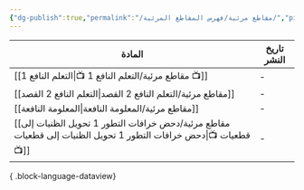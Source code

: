 ```yaml
---
{"dg-publish":true,"permalink":"/مقاطع مرئية/فهرس المقاطع المرئية/","pinned":true,"noteIcon":"✨"}
---
```


| المادة                                                                                                              | تاريخ النشر |
| ------------------------------------------------------------------------------------------------------------------- | ----------- |
| [[مقاطع مرئية/التعلم النافع 1 📺\|التعلم النافع 1 📺]]                                                           | \-          |
| [[مقاطع مرئية/التعلم النافع 2 القصد\|التعلم النافع 2 القصد]]                                                     | \-          |
| [[مقاطع مرئية/المعلومة النافعة\|المعلومة النافعة]]                                                               | \-          |
| [[مقاطع مرئية/دحض خرافات التطور 1 تحويل الظنيات إلى قطعيات 📺\|دحض خرافات التطور 1 تحويل الظنيات إلى قطعيات 📺]] | \-          |

{ .block-language-dataview}
